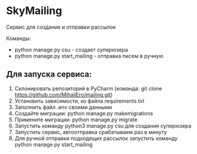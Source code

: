 # SkyMailing
Сервис для создания и отправки рассылок

Команды:
- python manage.py csu - создает суперюзера
- python manage.py start_mailing - отправка писем в ручную

## Для запуска сервиса:
1. Склонировать репозиторий в PyCharm (команда: git clone https://github.com/MihailEro/mailing.git)
2. Установить зависимости, из файла requirements.txt
3. Заполнить файл .env своими данными
4. Cоздайте миграции: python manage.py makemigrations
5. Примените миграции: python manage.py migrate
6. Запустить команду python3 manage.py csu для создания суперюзера
7. Запустить сервис, автоотправка срабатываем раз в минуту
8. Для ручной отправки подходящих рассылок запустить команду python manage.py start_mailing